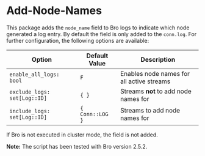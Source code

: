 # Add-Node-Names

This package adds the `node_name` field to Bro logs to indicate which node generated
a log entry. By default the field is only added to the `conn.log`. For further
configuration, the following options are available:

Option                       | Default Value   | Description
-----------------------------|-----------------|-------------------------------------------
`enable_all_logs: bool`      | `F`             | Enables node names for all active streams
`exclude_logs: set[Log::ID]` | `{ }`           | Streams **not** to add node names for
`include_logs: set[Log::ID]` | `{ Conn::LOG }` | Streams to add node names for

If Bro is not executed in cluster mode, the field is not added.

**Note:** The script has been tested with Bro version 2.5.2.
